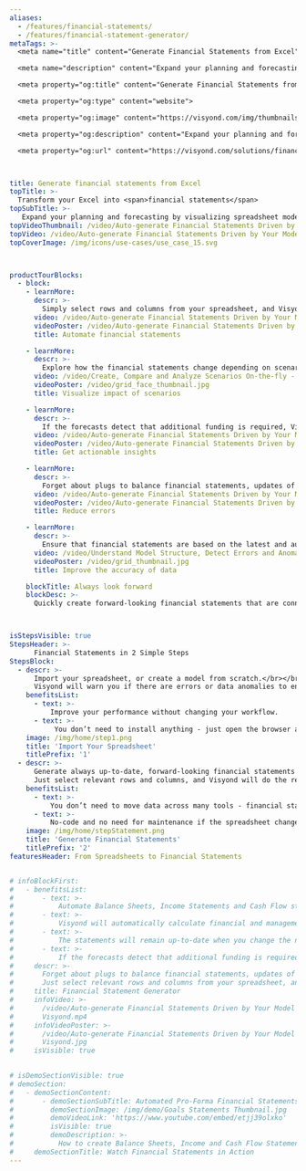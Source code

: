 ```yaml
---
aliases: 
  - /features/financial-statements/
  - /features/financial-statement-generator/
metaTags: >-
  <meta name="title" content="Generate Financial Statements from Excel">

  <meta name="description" content="Expand your planning and forecasting by visualizing spreadsheet models as scenario-driven financial statements: Balance Sheet, Income Statement, and Cash Flow Statement.">

  <meta property="og:title" content="Generate Financial Statements from Excel">

  <meta property="og:type" content="website">

  <meta property="og:image" content="https://visyond.com/img/thumbnails/Solutions2022/Thumbnail - Solutions - Statements 2022.png">

  <meta property="og:description" content="Expand your planning and forecasting by visualizing spreadsheet models as scenario-driven financial statements: Balance Sheet, Income Statement, and Cash Flow Statement.">

  <meta property="og:url" content="https://visyond.com/solutions/financial-statement-generator/">



title: Generate financial statements from Excel
topTitle: >-
  Transform your Excel into <span>financial statements</span>
topSubTitle: >-
   Expand your planning and forecasting by visualizing spreadsheet models as scenario-driven financial statements: Balance Sheet, Income Statement, and Cash Flow Statement.
topVideoThumbnail: /video/Auto-generate Financial Statements Driven by Your Model - Visyond.jpg
topVideo: /video/Auto-generate Financial Statements Driven by Your Model - Visyond.mp4
topCoverImage: /img/icons/use-cases/use_case_15.svg



productTourBlocks:
  - block:
    - learnMore:
      descr: >-
        Simply select rows and columns from your spreadsheet, and Visyond will generate financial statements and calculate ratios, KPIs for financial and management accounting, growth, and changes against previous periods.
      video: /video/Auto-generate Financial Statements Driven by Your Model - Visyond.mp4
      videoPoster: /video/Auto-generate Financial Statements Driven by Your Model - Visyond.jpg
      title: Automate financial statements

    - learnMore:
      descr: >-
        Explore how the financial statements change depending on scenarios and forecasts that you and your team contribute to the central model.
      video: /video/Create, Compare and Analyze Scenarios On-the-fly - Visyond.mp4
      videoPoster: /video/grid_face_thumbnail.jpg
      title: Visualize impact of scenarios

    - learnMore:
      descr: >-
        If the forecasts detect that additional funding is required, Visyond will show how much debt and/or equity you need to raise.
      video: /video/Auto-generate Financial Statements Driven by Your Model - Visyond.mp4
      videoPoster: /video/Auto-generate Financial Statements Driven by Your Model - Visyond.jpg
      title: Get actionable insights

    - learnMore:
      descr: >-
        Forget about plugs to balance financial statements, updates of depreciation schedules, and other error-prone activities. The statements will also stay up-to-date with the latest changes in the central audited model.
      video: /video/Auto-generate Financial Statements Driven by Your Model - Visyond.mp4 
      videoPoster: /video/Auto-generate Financial Statements Driven by Your Model - Visyond.jpg
      title: Reduce errors

    - learnMore:
      descr: >-
        Ensure that financial statements are based on the latest and audited model. Identify errors, data anomalies, and logical inconsistencies. Track changes, data sources, and feedback from stakeholders.
      video: /video/Understand Model Structure, Detect Errors and Anomalies - Visyond.mp4
      videoPoster: /video/grid_thumbnail.jpg
      title: Improve the accuracy of data 

    blockTitle: Always look forward
    blockDesc: >-
      Quickly create forward-looking financial statements that are connected to the central model and its scenarios, and visualize how they change under different conditions.



isStepsVisible: true
StepsHeader: >-
      Financial Statements in 2 Simple Steps
StepsBlock:
  - descr: >-
      Import your spreadsheet, or create a model from scratch.</br></br>
      Visyond will warn you if there are errors or data anomalies to ensure that your financial statements and reports are accurate.
    benefitsList:
      - text: >-
          Improve your performance without changing your workflow.
      - text: >-
           You don’t need to install anything - just open the browser and start getting results right away.
    image: /img/home/step1.png
    title: 'Import Your Spreadsheet'
    titlePrefix: '1'
  - descr: >-
      Generate always up-to-date, forward-looking financial statements from your spreadsheet.</br></br> 
      Just select relevant rows and columns, and Visyond will do the rest.
    benefitsList:
      - text: >-    
          You don’t need to move data across many tools - financial statements are in the cloud together with the model, its scenarios and dashboards.
      - text: >-
          No-code and no need for maintenance if the spreadsheet changes.
    image: /img/home/stepStatement.png
    title: 'Generate Financial Statements'
    titlePrefix: '2'
featuresHeader: From Spreadsheets to Financial Statements


# infoBlockFirst:
#   - benefitsList:
#       - text: >-
#           Automate Balance Sheets, Income Statements and Cash Flow statements - just select the drivers and depreciation parameters and Visyond will do the rest.
#       - text: >-
#           Visyond will automatically calculate financial and management ratios, growth and changes against previous periods.
#       - text: >-
#           The statements will remain up-to-date when you change the numbers in the spreadsheet or the settings.
#       - text: >-
#           If the forecasts detect that additional funding is required, Visyond will show how much debt and/or equity you need to raise.
#     descr: >-
#       Forget about plugs to balance financial statements, updates of depreciation schedules, and other error-prone activities.</br></br>
#       Just select relevant rows and columns from your spreadsheet, and Visyond will transform your operating model into Balance Sheets, Income and Cash Flow Statements, ratios and KPIs for financial and management accounting.
#     title: Financial Statement Generator
#     infoVideo: >-
#       /video/Auto-generate Financial Statements Driven by Your Model -
#       Visyond.mp4
#     infoVideoPoster: >-
#       /video/Auto-generate Financial Statements Driven by Your Model -
#       Visyond.jpg    
#     isVisible: true
    

# isDemoSectionVisible: true
# demoSection:
#   - demoSectionContent:  
#       - demoSectionSubTitle: Automated Pro-Forma Financial Statements
#         demoSectionImage: /img/demo/Goals Statements Thumbnail.jpg
#         demoVideoLink: 'https://www.youtube.com/embed/etjj39olxko'
#         isVisible: true
#         demoDescription: >-
#           How to create Balance Sheets, Income and Cash Flow Statements in Visyond?
#     demoSectionTitle: Watch Financial Statements in Action
---
```


